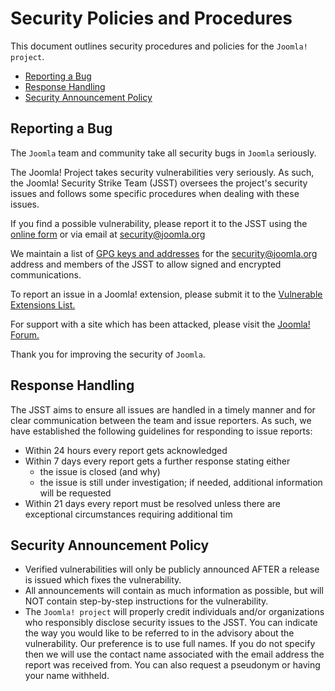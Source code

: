 # Security Policies and Procedures

This document outlines security procedures and policies for the `Joomla!
project`.

  * [Reporting a Bug](#reporting-a-bug)
  * [Response Handling](#response-handling)
  * [Security Announcement Policy](#security-announcement-policy)

## Reporting a Bug

The `Joomla` team and community take all security bugs in `Joomla` seriously.

The Joomla! Project takes security vulnerabilities very seriously. As such, the Joomla! Security Strike Team (JSST) oversees the project's security issues and follows some specific procedures when dealing with these issues.

If you find a possible vulnerability, please report it to the JSST using the [online form](https://developer.joomla.org/security/contact-the-team.html) or via email at security@joomla.org 

We maintain a list of [GPG keys and addresses](https://developer.joomla.org/security/gpg-keys.html) for the security@joomla.org address and members of the JSST to allow signed and encrypted communications.

To report an issue in a Joomla! extension, please submit it to the [Vulnerable Extensions List.](https://vel.joomla.org/submit-vel)

For support with a site which has been attacked, please visit the [Joomla! Forum.](https://forum.joomla.org/viewforum.php?f=714)

Thank you for improving the security of `Joomla`.

## Response Handling

The JSST aims to ensure all issues are handled in a timely manner and for clear communication between the team and issue reporters. As such, we have established the following guidelines for responding to issue reports:

* Within 24 hours every report gets acknowledged
* Within 7 days every report gets a further response stating either
    * the issue is closed (and why)
    * the issue is still under investigation; if needed, additional information will be requested
* Within 21 days every report must be resolved unless there are exceptional circumstances requiring additional tim

## Security Announcement Policy
* Verified vulnerabilities will only be publicly announced AFTER a release is issued which fixes the vulnerability.
* All announcements will contain as much information as possible, but will NOT contain step-by-step instructions for the vulnerability.
* The `Joomla! project` will properly credit individuals and/or organizations who responsibly disclose security issues to the JSST. You can indicate the way you would like to be referred to in the advisory about the vulnerability. Our preference is to use full names. If you do not specify then we will use the contact name associated with the email address the report was received from. You can also request a pseudonym or having your name withheld.
